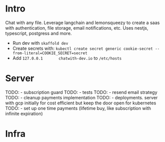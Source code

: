 
# Intro

Chat with any file. Leverage langchain and lemonsqueezy to create a saas with authentication, file storage, email notifications, etc. Uses nestjs, typescript, postgress and more.

- Run dev with `skaffold dev`
- Create secrets with: `kubectl create secret generic cookie-secret --from-literal=COOKIE_SECRET=secret`
- Add `127.0.0.1       chatwith-dev.io` to `/etc/hosts`

# Server

TODO: - subscription guard
TODO: - tests
TODO: - resend email strategy
TODO: - cleanup payments implementation
TODO: - deployments. server with gcp initially for cost efficient but keep the door open for kubernetes
TODO: - set up one time payments (lifetime buy, like subscription with infinite expiration)

# Infra



